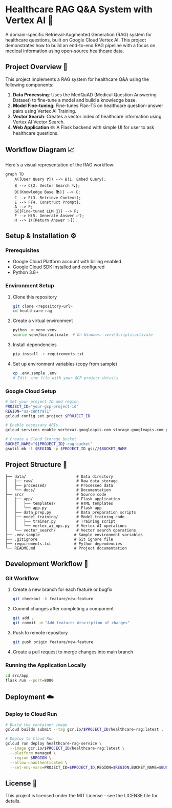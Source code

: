 # Healthcare RAG Q&A System with Vertex AI 🏥

A domain-specific Retrieval-Augmented Generation (RAG) system for healthcare questions, built on Google Cloud Vertex AI. This project demonstrates how to build an end-to-end RAG pipeline with a focus on medical information using open-source healthcare data.

## Project Overview 🏥

This project implements a RAG system for healthcare Q&A using the following components:

1. **Data Processing**: Uses the MedQuAD (Medical Question Answering Dataset) to fine-tune a model and build a knowledge base.
2. **Model Fine-tuning**: Fine-tunes Flan-T5 on healthcare question-answer pairs using Vertex AI Training.
3. **Vector Search**: Creates a vector index of healthcare information using Vertex AI Vector Search.
4. **Web Application** 🌐: A Flask backend with simple UI for user to ask healthcare questions.

## Workflow Diagram 📈

Here's a visual representation of the RAG workflow:

```mermaid
graph TD
    A([User Query ❓]) --> B(1. Embed Query);
    B --> C{2. Vector Search 🔍};
    D[(Knowledge Base 📚)] --> C;
    C --> E(3. Retrieve Context);
    E --> F{4. Construct Prompt};
    A --> F;
    G{{Fine-tuned LLM 🧠}} --> F;
    F --> H(5. Generate Answer ✅);
    H --> I([Return Answer ✨]);
```

## Setup & Installation ⚙️

### Prerequisites

- Google Cloud Platform account with billing enabled
- Google Cloud SDK installed and configured
- Python 3.8+

### Environment Setup

1. Clone this repository
   ```bash
   git clone <repository-url>
   cd healthcare-rag
   ```

2. Create a virtual environment
   ```bash
   python -m venv venv
   source venv/bin/activate  # On Windows: venv\Scripts\activate
   ```

3. Install dependencies
   ```bash
   pip install -r requirements.txt
   ```

4. Set up environment variables (copy from sample)
   ```bash
   cp .env.sample .env
   # Edit .env file with your GCP project details
   ```

### Google Cloud Setup

```bash
# Set your project ID and region
PROJECT_ID="your-gcp-project-id"
REGION="us-central1"
gcloud config set project $PROJECT_ID

# Enable necessary APIs
gcloud services enable vertexai.googleapis.com storage.googleapis.com pubsub.googleapis.com run.googleapis.com

# Create a Cloud Storage bucket
BUCKET_NAME="${PROJECT_ID}-rag-bucket"
gsutil mb -l $REGION -p $PROJECT_ID gs://$BUCKET_NAME
```

## Project Structure 📁

```
├── data/                      # Data directory
│   ├── raw/                   # Raw data storage
│   ├── processed/             # Processed data
│   └── docs/                  # Documentation
├── src/                       # Source code
│   ├── app/                   # Flask application
│   │   ├── templates/         # HTML templates
│   │   └── app.py             # Flask app
│   ├── data_prep.py           # Data preparation scripts
│   ├── model_training/        # Model training code
│   │   ├── trainer.py         # Training script
│   │   └── vertex_ai_ops.py   # Vertex AI operations
│   └── vector_search/         # Vector search operations
├── .env.sample               # Sample environment variables
├── .gitignore                # Git ignore file
├── requirements.txt          # Python dependencies
└── README.md                 # Project documentation
```

## Development Workflow 🚀

### Git Workflow

1. Create a new branch for each feature or bugfix
   ```bash
   git checkout -b feature/new-feature
   ```

2. Commit changes after completing a component
   ```bash
   git add .
   git commit -m "Add feature: description of changes"
   ```

3. Push to remote repository
   ```bash
   git push origin feature/new-feature
   ```

4. Create a pull request to merge changes into main branch

### Running the Application Locally

```bash
cd src/app
flask run --port=8080
```

## Deployment ☁️

### Deploy to Cloud Run

```bash
# Build the container image
gcloud builds submit --tag gcr.io/$PROJECT_ID/healthcare-rag:latest .

# Deploy to Cloud Run
gcloud run deploy healthcare-rag-service \
  --image gcr.io/$PROJECT_ID/healthcare-rag:latest \
  --platform managed \
  --region $REGION \
  --allow-unauthenticated \
  --set-env-vars=PROJECT_ID=$PROJECT_ID,REGION=$REGION,BUCKET_NAME=$BUCKET_NAME
```

## License 📄

This project is licensed under the MIT License - see the LICENSE file for details.
